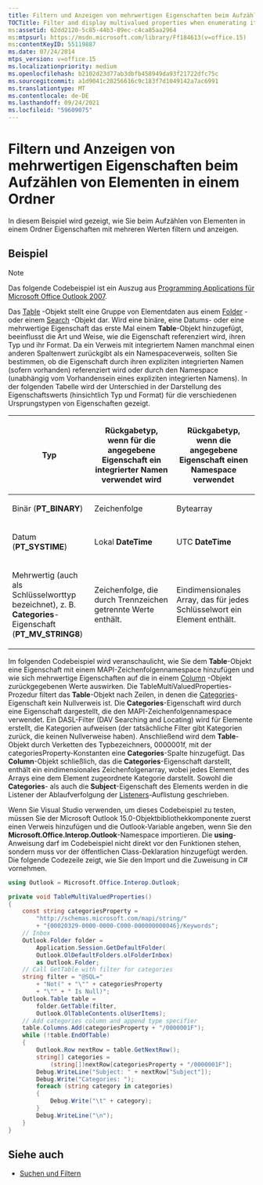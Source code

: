 ```yaml
---
title: Filtern und Anzeigen von mehrwertigen Eigenschaften beim Aufzählen von Elementen in einem Ordner
TOCTitle: Filter and display multivalued properties when enumerating items in a folder
ms:assetid: 62dd2120-5c85-44b3-89ec-c4ca85aa2964
ms:mtpsurl: https://msdn.microsoft.com/library/Ff184613(v=office.15)
ms:contentKeyID: 55119887
ms.date: 07/24/2014
mtps_version: v=office.15
ms.localizationpriority: medium
ms.openlocfilehash: b2102d23d77ab3dbfb458949da93f21722dfc75c
ms.sourcegitcommit: a1d9041c20256616c9c183f7d1049142a7ac6991
ms.translationtype: MT
ms.contentlocale: de-DE
ms.lasthandoff: 09/24/2021
ms.locfileid: "59609075"
---
```

# <a name="filter-and-display-multivalued-properties-when-enumerating-items-in-a-folder"></a>Filtern und Anzeigen von mehrwertigen Eigenschaften beim Aufzählen von Elementen in einem Ordner

In diesem Beispiel wird gezeigt, wie Sie beim Aufzählen von Elementen in einem Ordner Eigenschaften mit mehreren Werten filtern und anzeigen.

## <a name="example"></a>Beispiel

> [!NOTE] 
> Das folgende Codebeispiel ist ein Auszug aus [Programming Applications für Microsoft Office Outlook 2007](https://www.amazon.com/gp/product/0735622493?ie=UTF8&tag=msmsdn-20&linkCode=as2&camp=1789&creative=9325&creativeASIN=0735622493).

Das [Table](https://msdn.microsoft.com/library/bb652856\(v=office.15\)) -Objekt stellt eine Gruppe von Elementdaten aus einem [Folder](https://msdn.microsoft.com/library/bb645774\(v=office.15\)) - oder einem [Search](https://msdn.microsoft.com/library/bb612611\(v=office.15\)) -Objekt dar. Wird eine binäre, eine Datums- oder eine mehrwertige Eigenschaft das erste Mal einem **Table**-Objekt hinzugefügt, beeinflusst die Art und Weise, wie die Eigenschaft referenziert wird, ihren Typ und ihr Format. Da ein Verweis mit integriertem Namen manchmal einen anderen Spaltenwert zurückgibt als ein Namespaceverweis, sollten Sie bestimmen, ob die Eigenschaft durch ihren expliziten integrierten Namen (sofern vorhanden) referenziert wird oder durch den Namespace (unabhängig vom Vorhandensein eines expliziten integrierten Namens). In der folgenden Tabelle wird der Unterschied in der Darstellung des Eigenschaftswerts (hinsichtlich Typ und Format) für die verschiedenen Ursprungstypen von Eigenschaften gezeigt.

<table>
<colgroup>
<col style="width: 33%" />
<col style="width: 33%" />
<col style="width: 33%" />
</colgroup>
<thead>
<tr class="header">
<th><p>Typ</p></th>
<th><p>Rückgabetyp, wenn für die angegebene Eigenschaft ein integrierter Namen verwendet wird</p></th>
<th><p>Rückgabetyp, wenn die angegebene Eigenschaft einen Namespace verwendet</p></th>
</tr>
</thead>
<tbody>
<tr class="odd">
<td><p>Binär (<b>PT_BINARY</b>)</p></td>
<td><p>Zeichenfolge</p></td>
<td><p>Bytearray</p></td>
</tr>
<tr class="even">
<td><p>Datum (<b>PT_SYSTIME</b>)</p></td>
<td><p>Lokal <b>DateTime</b></p></td>
<td><p>UTC <b>DateTime</b></p></td>
</tr>
<tr class="odd">
<td><p>Mehrwertig (auch als Schlüsselworttyp bezeichnet), z. B. <b>Categories</b>-Eigenschaft (<b>PT_MV_STRING8</b>)</p></td>
<td><p>Zeichenfolge, die durch Trennzeichen getrennte Werte enthält.</p></td>
<td><p>Eindimensionales Array, das für jedes Schlüsselwort ein Element enthält.</p></td>
</tr>
</tbody>
</table>


Im folgenden Codebeispiel wird veranschaulicht, wie Sie dem **Table**-Objekt eine Eigenschaft mit einem MAPI-Zeichenfolgennamespace hinzufügen und wie sich mehrwertige Eigenschaften auf die in einem [Column](https://msdn.microsoft.com/library/bb609646\(v=office.15\)) -Objekt zurückgegebenen Werte auswirken. Die TableMultiValuedProperties-Prozedur filtert das **Table**-Objekt nach Zeilen, in denen die [Categories](https://msdn.microsoft.com/library/bb646607\(v=office.15\))-Eigenschaft kein Nullverweis ist. Die **Categories**-Eigenschaft wird durch eine Eigenschaft dargestellt, die den MAPI-Zeichenfolgennamespace verwendet. Ein DASL-Filter (DAV Searching and Locating) wird für Elemente erstellt, die Kategorien aufweisen (der tatsächliche Filter gibt Kategorien zurück, die keinen Nullverweise haben). Anschließend wird dem **Table**-Objekt durch Verketten des Typbezeichners, 0000001f, mit der categoriesProperty-Konstanten eine **Categories**-Spalte hinzugefügt. Das **Column**-Objekt schließlich, das die **Categories**-Eigenschaft darstellt, enthält ein eindimensionales Zeichenfolgenarray, wobei jedes Element des Arrays eine dem Element zugeordnete Kategorie darstellt. Sowohl die **Categories**- als auch die **Subject**-Eigenschaft des Elements werden in die Listener der Ablaufverfolgung der [Listeners](https://msdn.microsoft.com/library/system.diagnostics.debug.listeners.aspx)-Auflistung geschrieben.

Wenn Sie Visual Studio verwenden, um dieses Codebeispiel zu testen, müssen Sie der Microsoft Outlook 15.0-Objektbibliothekkomponente zuerst einen Verweis hinzufügen und die Outlook-Variable angeben, wenn Sie den **Microsoft.Office.Interop.Outlook**-Namespace importieren. Die **using**-Anweisung darf im Codebeispiel nicht direkt vor den Funktionen stehen, sondern muss vor der öffentlichen Class-Deklaration hinzugefügt werden. Die folgende Codezeile zeigt, wie Sie den Import und die Zuweisung in C\# vornehmen.

```csharp
using Outlook = Microsoft.Office.Interop.Outlook;
```


```csharp
private void TableMultiValuedProperties()
{
    const string categoriesProperty =
        "http://schemas.microsoft.com/mapi/string/"
        + "{00020329-0000-0000-C000-000000000046}/Keywords";
    // Inbox
    Outlook.Folder folder =
        Application.Session.GetDefaultFolder(
        Outlook.OlDefaultFolders.olFolderInbox)
        as Outlook.Folder;
    // Call GetTable with filter for categories
    string filter = "@SQL="
        + "Not(" + "\"" + categoriesProperty
        + "\"" + " Is Null)";
    Outlook.Table table =
        folder.GetTable(filter,
        Outlook.OlTableContents.olUserItems);
    // Add categories column and append type specifier
    table.Columns.Add(categoriesProperty + "/0000001F");
    while (!table.EndOfTable)
    {
        Outlook.Row nextRow = table.GetNextRow();
        string[] categories =
            (string[])nextRow[categoriesProperty + "/0000001F"];
        Debug.WriteLine("Subject: " + nextRow["Subject"]);
        Debug.Write("Categories: ");
        foreach (string category in categories)
        {
            Debug.Write("\t" + category);
        }
        Debug.WriteLine("\n");
    }
}
```

## <a name="see-also"></a>Siehe auch

- [Suchen und Filtern](search-and-filter.md)

